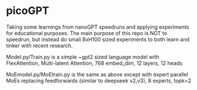 # picoGPT
Taking some learnings from nanoGPT speedruns and applying experiments for educational purposes.
The main purpose of this repo is NOT to speedrun, but instead do small 8xH100 sized experiments to both learn and tinker with recent research.


Model.py/Train.py is a simple ~gpt2 sized language model with FlexAttention, Multi-latent Attention, 768 embed_dim, 12 layers, 12 heads



MoEmodel.py/MoEtrain.py is the same as above except with expert parallel MoEs replacing feedforwards (similar to deepseek v2,v3), 8 experts, topk=2
